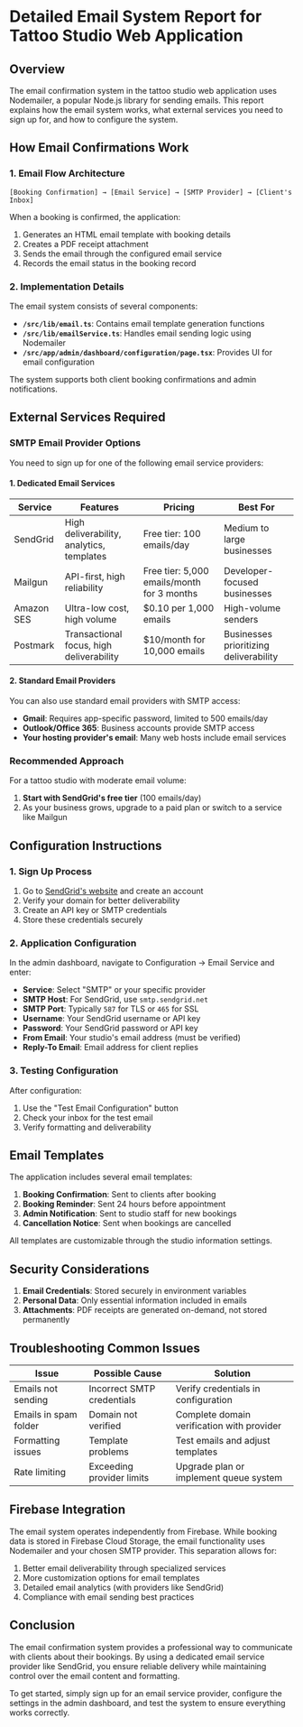 # Detailed Email System Report for Tattoo Studio Web Application

## Overview

The email confirmation system in the tattoo studio web application uses Nodemailer, a popular Node.js library for sending emails. This report explains how the email system works, what external services you need to sign up for, and how to configure the system.

## How Email Confirmations Work

### 1. Email Flow Architecture

```
[Booking Confirmation] → [Email Service] → [SMTP Provider] → [Client's Inbox]
```

When a booking is confirmed, the application:
1. Generates an HTML email template with booking details
2. Creates a PDF receipt attachment
3. Sends the email through the configured email service
4. Records the email status in the booking record

### 2. Implementation Details

The email system consists of several components:

- **`/src/lib/email.ts`**: Contains email template generation functions
- **`/src/lib/emailService.ts`**: Handles email sending logic using Nodemailer
- **`/src/app/admin/dashboard/configuration/page.tsx`**: Provides UI for email configuration

The system supports both client booking confirmations and admin notifications.

## External Services Required

### SMTP Email Provider Options

You need to sign up for one of the following email service providers:

#### 1. Dedicated Email Services

| Service | Features | Pricing | Best For |
|---------|----------|---------|----------|
| SendGrid | High deliverability, analytics, templates | Free tier: 100 emails/day | Medium to large businesses |
| Mailgun | API-first, high reliability | Free tier: 5,000 emails/month for 3 months | Developer-focused businesses |
| Amazon SES | Ultra-low cost, high volume | $0.10 per 1,000 emails | High-volume senders |
| Postmark | Transactional focus, high deliverability | $10/month for 10,000 emails | Businesses prioritizing deliverability |

#### 2. Standard Email Providers

You can also use standard email providers with SMTP access:

- **Gmail**: Requires app-specific password, limited to 500 emails/day
- **Outlook/Office 365**: Business accounts provide SMTP access
- **Your hosting provider's email**: Many web hosts include email services

### Recommended Approach

For a tattoo studio with moderate email volume:

1. **Start with SendGrid's free tier** (100 emails/day)
2. As your business grows, upgrade to a paid plan or switch to a service like Mailgun

## Configuration Instructions

### 1. Sign Up Process

1. Go to [SendGrid's website](https://sendgrid.com/) and create an account
2. Verify your domain for better deliverability
3. Create an API key or SMTP credentials
4. Store these credentials securely

### 2. Application Configuration

In the admin dashboard, navigate to Configuration → Email Service and enter:

- **Service**: Select "SMTP" or your specific provider
- **SMTP Host**: For SendGrid, use `smtp.sendgrid.net`
- **SMTP Port**: Typically `587` for TLS or `465` for SSL
- **Username**: Your SendGrid username or API key
- **Password**: Your SendGrid password or API key
- **From Email**: Your studio's email address (must be verified)
- **Reply-To Email**: Email address for client replies

### 3. Testing Configuration

After configuration:
1. Use the "Test Email Configuration" button
2. Check your inbox for the test email
3. Verify formatting and deliverability

## Email Templates

The application includes several email templates:

1. **Booking Confirmation**: Sent to clients after booking
2. **Booking Reminder**: Sent 24 hours before appointment
3. **Admin Notification**: Sent to studio staff for new bookings
4. **Cancellation Notice**: Sent when bookings are cancelled

All templates are customizable through the studio information settings.

## Security Considerations

1. **Email Credentials**: Stored securely in environment variables
2. **Personal Data**: Only essential information included in emails
3. **Attachments**: PDF receipts are generated on-demand, not stored permanently

## Troubleshooting Common Issues

| Issue | Possible Cause | Solution |
|-------|---------------|----------|
| Emails not sending | Incorrect SMTP credentials | Verify credentials in configuration |
| Emails in spam folder | Domain not verified | Complete domain verification with provider |
| Formatting issues | Template problems | Test emails and adjust templates |
| Rate limiting | Exceeding provider limits | Upgrade plan or implement queue system |

## Firebase Integration

The email system operates independently from Firebase. While booking data is stored in Firebase Cloud Storage, the email functionality uses Nodemailer and your chosen SMTP provider. This separation allows for:

1. Better email deliverability through specialized services
2. More customization options for email templates
3. Detailed email analytics (with providers like SendGrid)
4. Compliance with email sending best practices

## Conclusion

The email confirmation system provides a professional way to communicate with clients about their bookings. By using a dedicated email service provider like SendGrid, you ensure reliable delivery while maintaining control over the email content and formatting.

To get started, simply sign up for an email service provider, configure the settings in the admin dashboard, and test the system to ensure everything works correctly.
